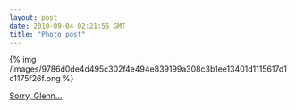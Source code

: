 ```yaml
---
layout: post
date: 2010-09-04 02:21:55 GMT
title: "Photo post"
---
```

{% img /images/9786d0de4d495c302f4e494e839199a308c3b1ee13401d1115617d1c1175f26f.png %}

<p><a href="http://store.dieselsweeties.com/products/two-turntables-and-a-homophone-shirt">Sorry, Glenn...</a></p> 